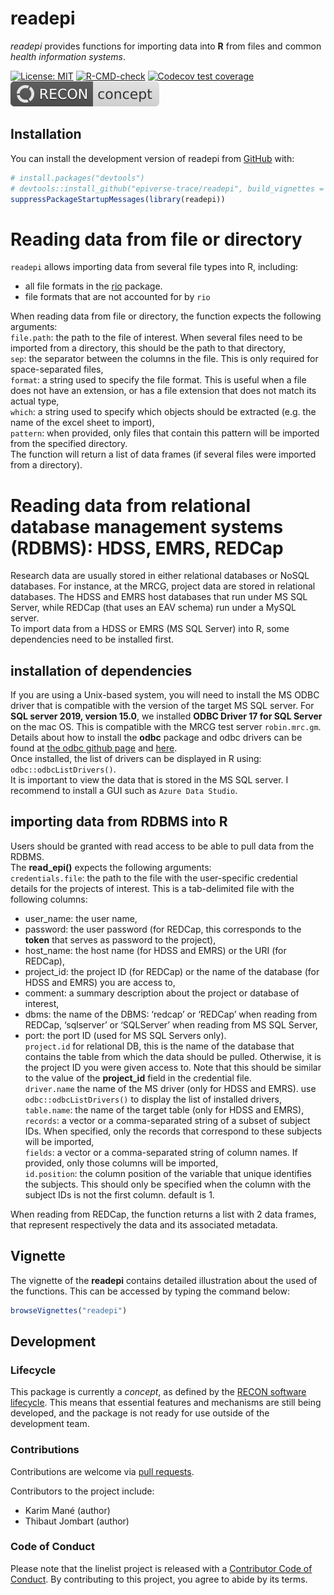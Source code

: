 
<!-- README.md is generated from README.Rmd. Please edit that file -->

# readepi

*readepi* provides functions for importing data into **R** from files
and common *health information systems*.

<!-- badges: start -->

[![License:
MIT](https://img.shields.io/badge/License-MIT-yellow.svg)](https://opensource.org/licenses/MIT)
[![R-CMD-check](https://github.com/epiverse-trace/readepi/actions/workflows/R-CMD-check.yaml/badge.svg)](https://github.com/epiverse-trace/readepi/actions/workflows/R-CMD-check.yaml)
[![Codecov test
coverage](https://codecov.io/gh/epiverse-trace/readepi/branch/main/graph/badge.svg)](https://app.codecov.io/gh/epiverse-trace/readepi?branch=main)
[![lifecycle-concept](https://raw.githubusercontent.com/reconverse/reconverse.github.io/master/images/badge-concept.svg)](https://www.reconverse.org/lifecycle.html#concept)
<!-- badges: end -->

## Installation

You can install the development version of readepi from
[GitHub](https://github.com/) with:

``` r
# install.packages("devtools")
# devtools::install_github("epiverse-trace/readepi", build_vignettes = TRUE)
suppressPackageStartupMessages(library(readepi))
```

# Reading data from file or directory

`readepi` allows importing data from several file types into R,
including:

- all file formats in the
  [rio](https://cran.r-project.org/web/packages/rio/vignettes/rio.html)
  package.  
- file formats that are not accounted for by `rio`

When reading data from file or directory, the function expects the
following arguments:  
`file.path`: the path to the file of interest. When several files need
to be imported from a directory, this should be the path to that
directory,  
`sep`: the separator between the columns in the file. This is only
required for space-separated files,  
`format`: a string used to specify the file format. This is useful when
a file does not have an extension, or has a file extension that does not
match its actual type,  
`which`: a string used to specify which objects should be extracted
(e.g. the name of the excel sheet to import),  
`pattern`: when provided, only files that contain this pattern will be
imported from the specified directory.  
The function will return a list of data frames (if several files were
imported from a directory).

# Reading data from relational database management systems (RDBMS): HDSS, EMRS, REDCap

Research data are usually stored in either relational databases or NoSQL
databases. For instance, at the MRCG, project data are stored in
relational databases. The HDSS and EMRS host databases that run under MS
SQL Server, while REDCap (that uses an EAV schema) run under a MySQL
server.  
To import data from a HDSS or EMRS (MS SQL Server) into R, some
dependencies need to be installed first.

## installation of dependencies

If you are using a Unix-based system, you will need to install the MS
ODBC driver that is compatible with the version of the target MS SQL
server. For **SQL server 2019, version 15.0**, we installed **ODBC
Driver 17 for SQL Server** on the mac OS. This is compatible with the
MRCG test server `robin.mrc.gm`. Details about how to install the
**odbc** package and odbc drivers can be found at [the odbc github
page](https://github.com/r-dbi/odbc#installation) and
[here](https://learn.microsoft.com/en-us/sql/connect/odbc/linux-mac/install-microsoft-odbc-driver-sql-server-macos?view=sql-server-ver15).  
Once installed, the list of drivers can be displayed in R using:
`odbc::odbcListDrivers()`.  
It is important to view the data that is stored in the MS SQL server. I
recommend to install a GUI such as `Azure Data Studio`.

## importing data from RDBMS into R

Users should be granted with read access to be able to pull data from
the RDBMS.  
The **read_epi()** expects the following arguments:  
`credentials.file`: the path to the file with the user-specific
credential details for the projects of interest. This is a tab-delimited
file with the following columns:

- user_name: the user name,  
- password: the user password (for REDCap, this corresponds to the
  **token** that serves as password to the project),  
- host_name: the host name (for HDSS and EMRS) or the URI (for
  REDCap),  
- project_id: the project ID (for REDCap) or the name of the database
  (for HDSS and EMRS) you are access to,  
- comment: a summary description about the project or database of
  interest,  
- dbms: the name of the DBMS: ‘redcap’ or ‘REDCap’ when reading from
  REDCap, ‘sqlserver’ or ‘SQLServer’ when reading from MS SQL Server,  
- port: the port ID (used for MS SQL Servers only).  
  `project.id` for relational DB, this is the name of the database that
  contains the table from which the data should be pulled. Otherwise, it
  is the project ID you were given access to. Note that this should be
  similar to the value of the **project_id** field in the credential
  file.  
  `driver.name` the name of the MS driver (only for HDSS and EMRS). use
  `odbc::odbcListDrivers()` to display the list of installed drivers,  
  `table.name`: the name of the target table (only for HDSS and EMRS),  
  `records`: a vector or a comma-separated string of a subset of subject
  IDs. When specified, only the records that correspond to these
  subjects will be imported,  
  `fields`: a vector or a comma-separated string of column names. If
  provided, only those columns will be imported,  
  `id.position`: the column position of the variable that unique
  identifies the subjects. This should only be specified when the column
  with the subject IDs is not the first column. default is 1.

When reading from REDCap, the function returns a list with 2 data
frames, that represent respectively the data and its associated
metadata.

## Vignette

The vignette of the **readepi** contains detailed illustration about the
used of the functions. This can be accessed by typing the command below:

``` r
browseVignettes("readepi")
```

## Development

### Lifecycle

This package is currently a *concept*, as defined by the [RECON software
lifecycle](https://www.reconverse.org/lifecycle.html). This means that
essential features and mechanisms are still being developed, and the
package is not ready for use outside of the development team.

### Contributions

Contributions are welcome via [pull
requests](https://github.com/epiverse-trace/readepi/pulls).

Contributors to the project include:

- Karim Mané (author)
- Thibaut Jombart (author)

### Code of Conduct

Please note that the linelist project is released with a [Contributor
Code of
Conduct](https://contributor-covenant.org/version/2/0/CODE_OF_CONDUCT.html).
By contributing to this project, you agree to abide by its terms.
